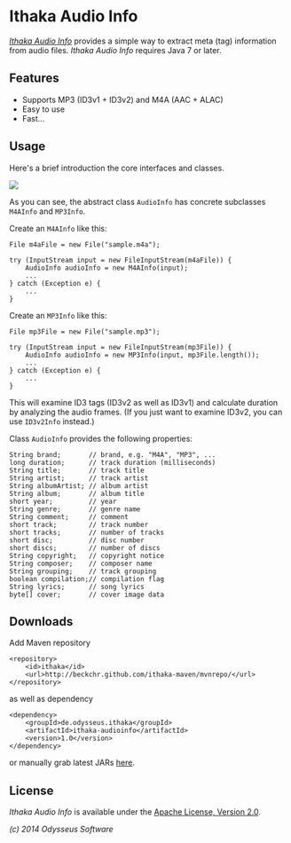 # Ithaka Audio Info

[_Ithaka Audio Info_](https://github.com/beckchr/ithaka-audioinfo/) provides a simple way to
extract meta (tag) information from audio files. _Ithaka Audio Info_ requires Java 7 or later.

## Features

- Supports  MP3 (ID3v1 + ID3v2) and M4A (AAC + ALAC)
- Easy to use
- Fast...

## Usage

Here's a brief introduction the core interfaces and classes.

![](https://raw.github.com/beckchr/ithaka-audioinfo/master/Core-API.png)

As you can see, the abstract class `AudioInfo` has concrete subclasses `M4AInfo` and `MP3Info`.

Create an `M4AInfo` like this:

	File m4aFile = new File("sample.m4a");
	
	try (InputStream input = new FileInputStream(m4aFile)) {
		AudioInfo audioInfo = new M4AInfo(input);
		...
	} catch (Exception e) {
		...
	}

Create an `MP3Info` like this:

	File mp3File = new File("sample.mp3");
	
	try (InputStream input = new FileInputStream(mp3File)) {
		AudioInfo audioInfo = new MP3Info(input, mp3File.length());
		...
	} catch (Exception e) {
		...
	}

This will examine ID3 tags (ID3v2 as well as ID3v1) and calculate duration by analyzing the audio frames.
(If you just want to examine ID3v2, you can use `ID3v2Info` instead.)

Class `AudioInfo` provides the following properties:

	String brand;		// brand, e.g. "M4A", "MP3", ...
	long duration;		// track duration (milliseconds)
	String title;		// track title
	String artist;		// track artist
	String albumArtist;	// album artist
	String album;		// album title
	short year;			// year
	String genre;		// genre name
	String comment;		// comment
	short track;		// track number
	short tracks;		// number of tracks
	short disc;			// disc number
	short discs;		// number of discs
	String copyright;	// copyright notice
	String composer;	// composer name
	String grouping;	// track grouping
	boolean compilation;// compilation flag
	String lyrics;		// song lyrics
	byte[] cover;		// cover image data

## Downloads

Add Maven repository

	<repository>
		<id>ithaka</id>
		<url>http://beckchr.github.com/ithaka-maven/mvnrepo/</url>
	</repository>

as well as dependency

	<dependency>
		<groupId>de.odysseus.ithaka</groupId>
		<artifactId>ithaka-audioinfo</artifactId>
		<version>1.0</version>
	</dependency>

or manually grab latest JARs [here](http://beckchr.github.com/ithaka-maven/mvnrepo/de/odysseus/ithaka/ithaka-audioinfo/1.0). 

## License

_Ithaka Audio Info_ is available under the [Apache License, Version 2.0](http://www.apache.org/licenses/LICENSE-2.0.html).


_(c) 2014 Odysseus Software_